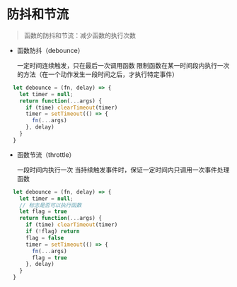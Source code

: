 # 防抖和节流

> 函数的防抖和节流：减少函数的执行次数

* 函数防抖（debounce）

  一定时间连续触发，只在最后一次调用函数
  限制函数在某一时间段内执行一次的方法（在一个动作发生一段时间之后，才执行特定事件）
  

``` JavaScript
  let debounce = (fn, delay) => {
    let timer = null;
    return function(...args) {
      if (time) clearTimeout(timer)
      timer = setTimeout(() => {
        fn(...args)
      }, delay)
    }
  }
```

* 函数节流（throttle）

  一段时间内执行一次
  当持续触发事件时，保证一定时间内只调用一次事件处理函数

``` JavaScript
  let debounce = (fn, delay) => {
    let timer = null;
    // 标志是否可以执行函数
    let flag = true
    return function(...args) {
      if (time) clearTimeout(timer)
      if (!flag) return
      flag = false
      timer = setTimeout(() => {
        fn(...args)
        flag = true
      }, delay)
    }
  }
```


